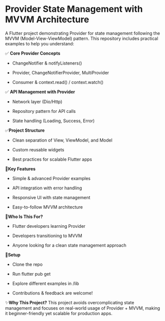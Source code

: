 # **Provider State Management with MVVM Architecture**

A Flutter project demonstrating Provider for state management following the MVVM (Model-View-ViewModel) pattern. This repository includes practical examples to help you understand:

✅ **Core Provider Concepts**

  * ChangeNotifier & notifyListeners()

  * Provider, ChangeNotifierProvider, MultiProvider

  * Consumer & context.read() / context.watch()

✅ **API Management with Provider**

  * Network layer (Dio/Http)

  * Repository pattern for API calls

  * State handling (Loading, Success, Error)

✅**Project Structure**

  * Clean separation of View, ViewModel, and Model

  * Custom reusable widgets

  * Best practices for scalable Flutter apps

📌**Key Features**
  * Simple & advanced Provider examples

  * API integration with error handling

  * Responsive UI with state management
  
  * Easy-to-follow MVVM architecture

🚀**Who Is This For?**
  * Flutter developers learning Provider

  * Developers transitioning to MVVM

  * Anyone looking for a clean state management approach

🔧**Setup**
  * Clone the repo

  * Run flutter pub get

  * Explore different examples in /lib

  * Contributions & feedback are welcome!

✨**Why This Project?**
  This project avoids overcomplicating state management and focuses on real-world usage of Provider + MVVM, making it beginner-friendly yet scalable for production apps.
